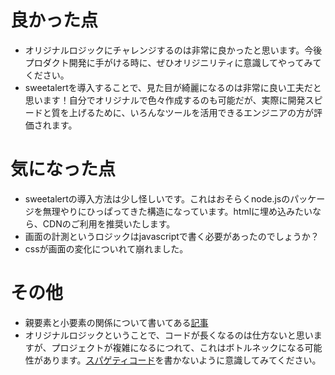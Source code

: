 # 良かった点
- オリジナルロジックにチャレンジするのは非常に良かったと思います。今後プロダクト開発に手がける時に、ぜひオリジニリティに意識してやってみてください。
- sweetalertを導入することで、見た目が綺麗になるのは非常に良い工夫だと思います！自分でオリジナルで色々作成するのも可能だが、実際に開発スピードと質を上げるために、いろんなツールを活用できるエンジニアの方が評価されます。

# 気になった点
- sweetalertの導入方法は少し怪しいです。これはおそらくnode.jsのパッケージを無理やりにひっぱってきた構造になっています。htmlに埋め込みたいなら、CDNのご利用を推奨いたします。
- 画面の計測というロジックはjavascriptで書く必要があったのでしょうか？
- cssが画面の変化についれて崩れました。

# その他
- 親要素と小要素の関係について書いてある[記事](https://saruwakakun.com/html-css/basic/width-height)
- オリジナルロジックということで、コードが長くなるのは仕方ないと思いますが、プロジェクトが複雑になるにつれて、これはボトルネックになる可能性があります。[スパゲティコード](https://qiita.com/haruharuharuby/items/4bd2d73d8ccd7e3f7f40)を書かないように意識してみてください。